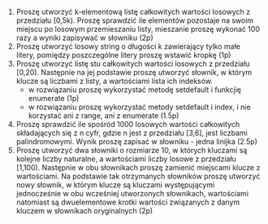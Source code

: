 1. Proszę utworzyć k-elementową listę całkowitych wartości losowych z przedziału [0,5k).
   Proszę sprawdzić ile elementów pozostaje na swoim miejscu po losowym przemieszaniu listy, mieszanie proszę wykonać 100 razy a wyniki zapisywać w słowniku (2p)
2. Proszę utworzyć losowy string o długości k zawierający tylko małe litery, pomiędzy poszczególne litery proszę wstawić kropkę (1p)
3. Proszę utworzyć listę stu całkowitych wartości losowych z przedziału [0,20). Następnie na jej podstawie proszę utworzyć słownik, w którym klucze są liczbami z listy, a wartościami lista ich indeksów.
	- w rozwiązaniu proszę wykorzystać metodę setdefault i funkcjię enumerate (1p)
	- w rozwiązaniu proszę wykorzystać metody setdefault i index, i nie korzystać ani z range, ani z enumerate (1.5p)
4. Proszę sprawdzić ile spośród 1000 losowych wartości całkowitych składających się z n cyfr, gdzie n jest z przedziału [3,6], jest liczbami palindromowymi. Wynik proszę zapisać w słowniku - jedna linijka (2.5p)
5. Proszę utworzyć dwa słowniki o rozmiarze 10, w których kluczami są kolejne liczby naturalne, a wartościami liczby losowe z przedziału [1,100). Następnie w obu słownikach proszę zamienić miejscami klucze z wartościami.
   Na podstawie tak otrzymanych słowników proszę utworzyć nowy słownik, w którym klucze są kluczami występującymi jednocześnie w obu wcześniej utworzonych słownikach, wartościami natomiast są dwuelementowe krotki wartości związanych z danym kluczem w słownikach oryginalnych  (2p)
